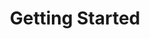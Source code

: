 ---
title: Getting Started
position_number: 1
parameters:
  - name:
    content:
content_markdown: |-
  Добро пожаловать в наш API.

  API все еще находится в стадии разработки и будет развиваться.

  У тебя все получится, если ты сделаешь это.
  {: .success }

  Вот некоторая полезная информация.
  {: .info }

  Что-то может не случиться, если вы попробуете это сделать.
  {: .warning }

  Что-то плохое случится, если ты сделаешь это.
  {: .error }
left_code_blocks:
  - code_block:
    title:
    language:
right_code_blocks:
  - code_block:
    title:
    language:
---